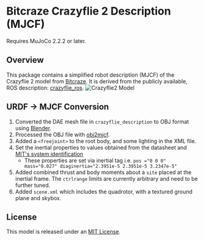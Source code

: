 # Bitcraze Crazyflie 2 Description (MJCF)

Requires MuJoCo 2.2.2 or later.

## Overview

This package contains a simplified robot description (MJCF) of the Crazyflie 2
model from [Bitcraze](https://www.bitcraze.io/). It is derived from the publicly
available, ROS description:
[crazyflie_ros](https://github.com/whoenig/crazyflie_ros). ![Crazyflie2
Model](cf2.png)

## URDF → MJCF Conversion

1. Converted the DAE mesh file in `crazyflie_description` to OBJ format using [Blender](https://www.blender.org/).
2. Processed the OBJ file with [obj2mjcf](https://github.com/kevinzakka/obj2mjcf).
3. Added a `<freejoint>` to the root body, and some lighting in the XML file.
4. Set the inertial properties to values obtained from the datasheet and [MIT's system identification](https://groups.csail.mit.edu/robotics-center/public_papers/Landry15.pdf)
    * These properties are set via inertial tag i.e. `pos ="0 0 0" mass="0.027" diaginertia="2.3951e-5 2.3951e-5 3.2347e-5"`
5. Added combined thrust and body moments about a `site` placed at the inertial frame. The `ctrlrange` limits are currently arbitrary and need to be further tuned.
6. Added `scene.xml` which includes the quadrotor, with a textured ground plane and skybox.

## License

This model is released under an [MIT License](LICENSE).
